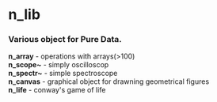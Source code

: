 # n_lib
### Various object for Pure Data.
**n_array** - operations with arrays(>100)  
**n_scope~** - simply oscilloscop  
**n_spectr~** - simple spectroscope  
**n_canvas** - graphical object for drawning geometrical figures  
**n_life** - conway's game of life  


